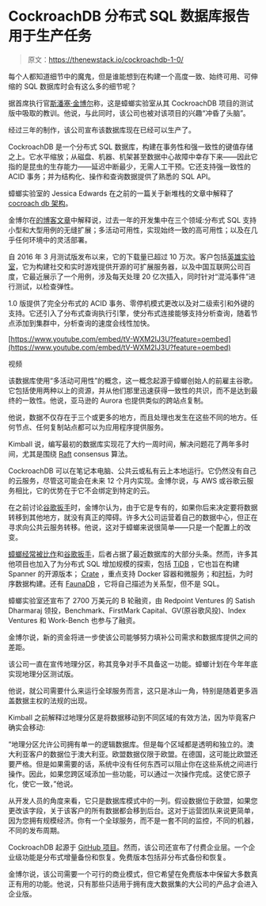 # CockroachDB 分布式 SQL 数据库报告用于生产任务

> 原文：<https://thenewstack.io/cockroachdb-1-0/>

每个人都知道细节中的魔鬼，但是谁能想到在构建一个高度一致、始终可用、可伸缩的 SQL 数据库时会有这么多的细节呢？

据首席执行官[斯潘塞·金博尔](https://www.linkedin.com/in/spencerwkimball/)称，这是蟑螂实验室从其 CockroachDB 项目的测试版中吸取的教训。他说，与此同时，该公司也被对该项目的兴趣“冲昏了头脑”。

经过三年的制作，该公司宣布该数据库现在已经可以生产了。

CockroachDB 是一个分布式 SQL 数据库，构建在事务性和强一致性的键值存储之上。它水平缩放；从磁盘、机器、机架甚至数据中心故障中幸存下来——因此它指的是昆虫的生存能力——延迟中断最少，无需人工干预。它还支持强一致性的 ACID 事务；并为结构化、操作和查询数据提供了熟悉的 SQL API。

蟑螂实验室的 Jessica Edwards 在之前的一篇关于新堆栈的文章中解释了[cocroach db 架构](https://thenewstack.io/cockroachdb-unkillable-distributed-sql-database/)。

金博尔在[的博客文章](https://www.cockroachlabs.com/blog/cockroachdb-1-0-release/)中解释说，过去一年的开发集中在三个领域:分布式 SQL 支持小型和大型用例的无缝扩展；多活动可用性，实现始终一致的高可用性；以及在几乎任何环境中的灵活部署。

自 2016 年 3 月测试版发布以来，它的下载量已超过 10 万次。客户包括[英雄实验室](https://heroiclabs.com/)，它为构建社交和实时游戏提供开源的可扩展服务器，以及中国互联网公司百度，它最近展示了一个用例，涉及每天处理 20 亿次插入，同时针对“混沌事件”进行测试，以检查弹性。

1.0 版提供了完全分布式的 ACID 事务、零停机模式更改以及对二级索引和外键的支持。它还引入了分布式查询执行引擎，使分布式连接能够支持分析查询，随着节点添加到集群中，分析查询的速度会线性加快。

[https://www.youtube.com/embed/tV-WXM2IJ3U?feature=oembed](https://www.youtube.com/embed/tV-WXM2IJ3U?feature=oembed)

视频

该数据库使用“多活动可用性”的概念，这一概念起源于蟑螂创始人的前雇主谷歌。它包括使用两种以上的资源，并从他们那里迅速获得一致性的共识，而不是达到最终的一致性。他说，亚马逊的 Aurora 也提供类似的跨站点复制。

他说，数据不仅存在于三个或更多的地方，而且处理也发生在这些不同的地方。任何节点、任何复制站点都可以为应用程序提供服务。

Kimball 说，编写最初的数据库实现花了大约一周时间，解决问题花了两年多时间，尤其是围绕 [Raft](https://raft.github.io/) consensus 算法。

CockroachDB 可以在笔记本电脑、公共云或私有云上本地运行。它仍然没有自己的云服务，尽管这可能会在未来 12 个月内实现。金博尔说，与 AWS 或谷歌云服务相比，它的优势在于它不会绑定到特定的云。

在之前讨论[谷歌扳手](https://thenewstack.io/google-cloud-spanner-view-field/)时，金博尔认为，由于它是专有的，如果你后来决定要将数据转移到其他地方，就没有真正的障碍。许多大公司运营着自己的数据中心，但正在寻求向公共云服务转移。他说，这对于蟑螂来说很简单——只是一个配置上的改变。

[蟑螂经常被比作](https://www.nextplatform.com/2017/02/22/google-spanner-inspires-cockroachdb-outrun/)和[谷歌扳手](https://thenewstack.io/google-cloud-spanner-view-field/)，后者占据了最近数据库的大部分头条。然而，许多其他项目也加入了为分布式 SQL 增加规模的探索，包括 [TiDB](https://thenewstack.io/tidb-brings-distributed-scalability-sql/) ，它也旨在构建 Spanner 的开源版本； [Crate](https://thenewstack.io/crate-addresses-database-speed-scaling-standard-sql/) ，重点支持 Docker 容器和微服务；和[时标](https://www.timescale.com/)，为时序数据构建。还有 [FaunaDB](https://thenewstack.io/faunadb-harnesses-serverless-cloud/) ，它将自己描述为关系型，但不是 SQL。

蟑螂实验室还宣布了 2700 万美元的 B 轮融资，由 Redpoint Ventures 的 Satish Dharmaraj 领投，Benchmark、FirstMark Capital、GV(原谷歌风投)、Index Ventures 和 Work-Bench 也参与了融资。

金博尔说，新的资金将进一步使该公司能够努力填补公司需求和数据库提供之间的差距。

该公司一直在宣传地理分区，称其竞争对手不具备这一功能。蟑螂计划在今年年底实现地理分区测试版。

他说，就公司需要什么来运行全球服务而言，这只是冰山一角，特别是随着更多涵盖数据主权的法规的出现。

Kimball 之前解释过地理分区是将数据移动到不同区域的有效方法，因为毕竟客户确实会移动:

“地理分区允许公司拥有单一的逻辑数据库。但是每个区域都是透明和独立的。澳大利亚客户的数据位于澳大利亚。欧盟数据仅限于欧盟。在德国，这可能比欧盟还要严格。但是如果需要的话，系统中没有任何东西可以阻止你在这些系统之间进行操作。因此，如果您跨区域添加一些功能，可以通过一次操作完成。这使它原子化，使它一致，”他说。

从开发人员的角度来看，它只是数据库模式中的一列。假设数据位于欧盟，如果您更改该字段，关于该客户的所有数据都会移到后台。这对于运营团队来说更简单，因为您拥有规模经济。你有一个全球服务，而不是一套不同的监控，不同的机器，不同的发布周期。

CockroachDB 起源于 [GitHub 项目](https://github.com/cockroachdb)。然而，该公司还宣布了付费企业层。一个企业级功能是分布式增量备份和恢复。免费版本包括非分布式备份和恢复。

金博尔说，该公司需要一个可行的商业模式，但它希望在免费版本中保留大多数真正有用的功能。他说，只有那些只适用于拥有庞大数据集的大公司的产品才会进入企业版。

<svg xmlns:xlink="http://www.w3.org/1999/xlink" viewBox="0 0 68 31" version="1.1"><title>Group</title> <desc>Created with Sketch.</desc></svg>